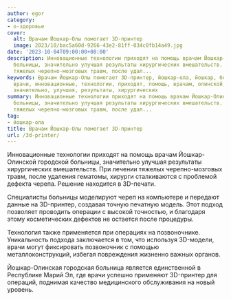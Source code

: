 ```yaml
---
author: egor
category:
- о-здоровье
cover:
  alt: Врачам Йошкар-Олы помогает 3D-принтер
  image: 2023/10/bac5a60d-9266-43e2-81ff-034c0fb14a49.jpg
date: '2023-10-04T09:00:00+00:00'
description: Инновационные технологии приходят на помощь врачам Йошкар-Олинской городской
  больницы, значительно улучшая результаты хирургических вмешательств. При лечении
  тяжелых черепно-мозговых травм, после удал...
keywords: Врачам Йошкар-Олы помогает 3D-принтер, йошкар-ола, йошкар, больницы, принтер,
  врачи, инновационные, технологии, приходят, помощь, врачам, олинской, городской,
  значительно, улучшая, результаты, хирургических
summary: Инновационные технологии приходят на помощь врачам Йошкар-Олинской городской
  больницы, значительно улучшая результаты хирургических вмешательств. При лечении
  тяжелых черепно-мозговых травм, после удал...
tag:
- йошкар-ола
title: Врачам Йошкар-Олы помогает 3D-принтер
url: /3d-printer/
---
```


Инновационные технологии приходят на помощь врачам Йошкар-Олинской городской больницы, значительно улучшая результаты хирургических вмешательств. При лечении тяжелых черепно-мозговых травм, после удаления гематомы, хирурги сталкиваются с проблемой дефекта черепа. Решение находится в 3D-печати.

Специалисты больницы моделируют череп на компьютере и передают данные на 3D-принтер, создавая точную печатную модель. Этот подход позволяет проводить операции с высокой точностью, и благодаря этому косметических дефектов не остается после процедуры.

Технология также применяется при операциях на позвоночнике. Уникальность подхода заключается в том, что используя 3D-модели, врачи могут фиксировать позвоночник с помощью металлоконструкций, избегая повреждения жизненно важных органов.

Йошкар-Олинская городская больница является единственной в Республике Марий Эл, где врачи успешно применяют 3D-принтер для операций, поднимая качество медицинского обслуживания на новый уровень.